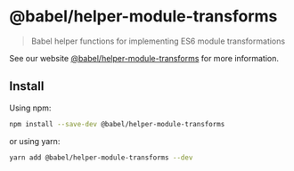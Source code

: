 # @babel/helper-module-transforms

> Babel helper functions for implementing ES6 module transformations

See our website [@babel/helper-module-transforms](https://babeljs.io/docs/en/next/babel-helper-module-transforms.html)
for more information.

## Install

Using npm:

```sh
npm install --save-dev @babel/helper-module-transforms
```

or using yarn:

```sh
yarn add @babel/helper-module-transforms --dev
```
